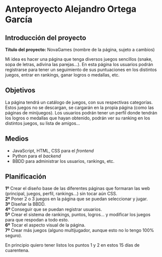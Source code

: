 # Anteproyecto Alejandro Ortega García

## Introducción del proyecto

**Título del proyecto:** NovaGames (nombre de la página, sujeto a cambios)

Mi idea es hacer una página que tenga diversos juegos sencillos (snake, sopa de letras, adivina las parejas...). En esta página los usuarios podrán registrarse para tener un seguimiento de sus puntuaciones en los distintos juegos, entrar en rankings, ganar logros o medallas, etc.

## Objetivos

La página tendrá un catálogo de juegos, con sus respectivas categorías. Estos juegos no se descargan, se cargarán en la propia página (como las páginas de minijuegos). Los usuarios podrán tener un perfil donde tendrán los logros o medallas que hayan obtenido, podrán ver su ranking en los distintos juegos, su lista de amigos... 

## Medios

- JavaScript, HTML, CSS para el _frontend_
- Python para el _backend_
- BBDD para administrar los usuarios, rankings, etc.

## Planificación

**1º** Crear el diseño base de las diferentes páginas que formaran las web (principal, juegos, perfil, rankings...) sin tocar aún CSS.  
**2º** Poner 2 o 3 juegos en la página que se puedan seleccionar y jugar.  
**3º** Diseñar la BBDD.  
**4º** Conseguir que se puedan registrar usuarios.  
**5º** Crear el sistema de rankings, puntos, logros... y modificar los juegos para que respodan a todo esto.  
**6º** Tocar el aspecto visual de la página.  
**7º** Crear más juegos (alguno multijugador, aunque esto no lo tengo 100% seguro).  

En principio quiero tener listos los puntos 1 y 2 en estos 15 días de cuarentena. 

